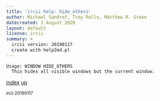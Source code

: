 ```yaml
---
title: 'ircii help: hide_others'
author: Michael Sandrof, Troy Rollo, Matthew R. Green
datecreated: 3 August 2020
layout: default
license: ircii
summary: >
  ircii version: 20190117
  create with help2md.pl
---
```

```
Usage: WINDOW HIDE_OTHERS  
  This hides all visible windows but the current window.
```

[index](index.html)
[up](..)

<small> ircii 20190117 </small>
